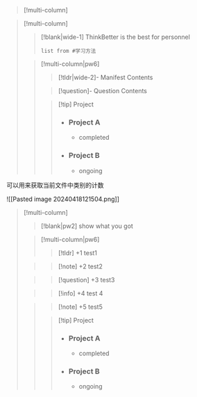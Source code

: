 >[!multi-column]



> [!multi-column]
>
>> [!blank|wide-1]
>> ThinkBetter is the best for personnel 
>> 
>> ```dataview 
>> list from #学习方法
>> ```
>
> > [!multi-column|pw6]
> >
> > > [!tldr|wide-2]- Manifest
> > > Contents
> >
> > > [!question]- Question
> > > Contents
> >
> > > [!tip] Project
> > > - ### Project A
> > > 	- completed
> > > - ### Project B
> > > 	- ongoing
>


可以用来获取当前文件中类别的计数

![[Pasted image 20240418121504.png]]



>[!multi-column]
>
>>[!blank|pw2]
>>show what you got 
>
>>[!multi-column|pw6]
>>
>>>[!tldr] +1
>>>test1
>
>>>[!note] +2
>>>test2
>
>>>[!question] +3
>>>test3
>
>>>[!info] +4
>>>test 4
>
>>>[!note] +5
>>>test5
>>
>>
> > > [!tip] Project
> > > - ### Project A
> > > 	- completed
> > > - ### Project B
> > > 	- ongoing












